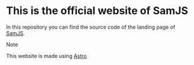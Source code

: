 # This is the official website of SamJS

In this repository you can find the source code of the landing page of [SamJS](https://github.com/tecnosamba21/SamJS-App).

> [!NOTE]
> This website is made using [Astro](https://astro.build)